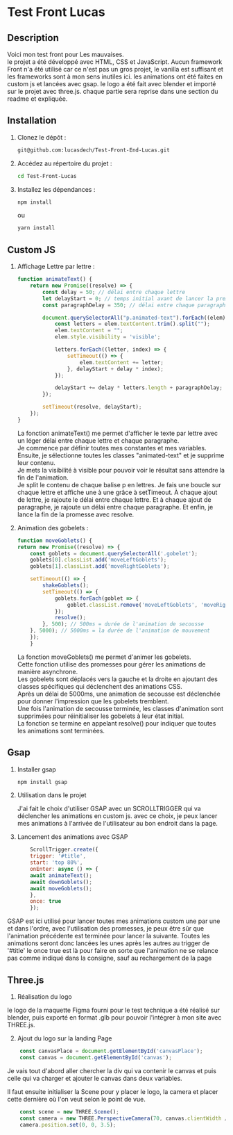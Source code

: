 # Test Front Lucas

## Description

Voici mon test front pour Les mauvaises. <br>
le projet a été développé avec HTML, CSS et JavaScript.
Aucun framework Front n'a été utilisé car ce n'est pas un gros projet, le vanilla est suffisant et les frameworks sont à mon sens inutiles ici.
les animations ont été faites en custom js et lancées avec gsap.
le logo a été fait avec blender et importé sur le projet avec three.js.
chaque partie sera reprise dans une section du readme et expliquée.

## Installation

1. Clonez le dépôt :

    ```bash
    git@github.com:lucasdech/Test-Front-End-Lucas.git
    ```

2. Accédez au répertoire du projet :

    ```bash
    cd Test-Front-Lucas
    ```

3. Installez les dépendances :

    ```bash
    npm install
    ```

    ou

    ```bash
    yarn install
    ```

## Custom JS

1. Affichage Lettre par lettre :

    ```javascript
    function animateText() {
        return new Promise((resolve) => {
            const delay = 50; // délai entre chaque lettre
            let delayStart = 0; // temps initial avant de lancer la première lettre
            const paragraphDelay = 350; // délai entre chaque paragraphe

            document.querySelectorAll("p.animated-text").forEach((elem) => {
                const letters = elem.textContent.trim().split("");
                elem.textContent = "";
                elem.style.visibility = 'visible';

                letters.forEach((letter, index) => {
                    setTimeout(() => {
                        elem.textContent += letter;
                    }, delayStart + delay * index);
                });    

                delayStart += delay * letters.length + paragraphDelay;
            });

            setTimeout(resolve, delayStart);
        });
    }
    ```

    La fonction animateText() me permet d'afficher le texte par lettre avec un léger délai entre chaque lettre et chaque paragraphe. <br>
    Je commence par définir toutes mes constantes et mes variables. <br>
    Ensuite, je sélectionne toutes les classes "animated-text" et je supprime leur contenu. <br>
    Je mets la visibilité à visible pour pouvoir voir le résultat sans attendre la fin de l'animation. <br>
    Je split le contenu de chaque balise p en lettres.
    Je fais une boucle sur chaque lettre et affiche une à une grâce à setTimeout.
    À chaque ajout de lettre, je rajoute le délai entre chaque lettre.
    Et à chaque ajout de paragraphe, je rajoute un délai entre chaque paragraphe.
    Et enfin, je lance la fin de la promesse avec resolve.


2. Animation des gobelets :

    ```javascript
    function moveGoblets() {
    return new Promise((resolve) => {
        const goblets = document.querySelectorAll('.gobelet');
        goblets[0].classList.add('moveLeftGoblets');
        goblets[1].classList.add('moveRightGoblets');

        setTimeout(() => {
            shakeGoblets();
            setTimeout(() => {
                goblets.forEach(goblet => {
                    goblet.classList.remove('moveLeftGoblets', 'moveRightGoblets');
                });
                resolve();
            }, 500); // 500ms = durée de l'animation de secousse
        }, 5000); // 5000ms = la durée de l'animation de mouvement
        });
        }
    ```

    La fonction moveGoblets() me permet d'animer les gobelets. <br>
    Cette fonction utilise des promesses pour gérer les animations de manière asynchrone. <br>
    Les gobelets sont déplacés vers la gauche et la droite en ajoutant des classes spécifiques qui déclenchent des animations CSS. <br>
    Après un délai de 5000ms, une animation de secousse est déclenchée pour donner l'impression que les gobelets tremblent. <br>
    Une fois l'animation de secousse terminée, les classes d'animation sont supprimées pour réinitialiser les gobelets à leur état initial. <br>
    La fonction se termine en appelant resolve() pour indiquer que toutes les animations sont terminées.

## Gsap

1. Installer gsap

    ```bash
    npm install gsap
    ``` 

2. Utilisation dans le projet
    
    J'ai fait le choix d'utiliser GSAP avec un SCROLLTRIGGER qui va déclencher les animations en custom js.
    avec ce choix, je peux lancer mes animations à l'arrivée de l'utilisateur au bon endroit dans la page.

3. Lancement des animations avec GSAP

    ```javascript 
        ScrollTrigger.create({
        trigger: '#title',
        start: 'top 80%',
        onEnter: async () => {
        await animateText();
        await downGoblets();
        await moveGoblets();
        },
        once: true
        });
    ```

  GSAP est ici utilisé pour lancer toutes mes animations custom une par une et dans l'ordre,
  avec l'utilisation des promesses, je peux être sûr que l'animation précédente est terminée pour lancer la suivante.
  Toutes les animations seront donc lancées les unes après les autres au trigger de '#title'
  le once true est là pour faire en sorte que l'animation ne se relance pas comme indiqué dans la consigne, sauf au rechargement de la page  

## Three.js

1. Réalisation du logo 

le logo de la maquette Figma fourni pour le test technique a été réalisé sur blender, puis exporté en format .glb pour pouvoir l'intégrer à mon site avec THREE.js.

2. Ajout du logo sur la landing Page 

```javascript 
    const canvasPlace = document.getElementById('canvasPlace');
    const canvas = document.getElementById('canvas');
```

Je vais tout d'abord aller chercher la div qui va contenir le canvas et puis celle qui va charger et ajouter le canvas dans deux variables.


Il faut ensuite initialiser la Scene pour y placer le logo, la camera et placer cette dernière où l'on veut selon le point de vue.

```javascript
    const scene = new THREE.Scene();
    const camera = new THREE.PerspectiveCamera(70, canvas.clientWidth / canvas.clientHeight, 0.1, 1000);
    camera.position.set(0, 0, 3.5);
```




